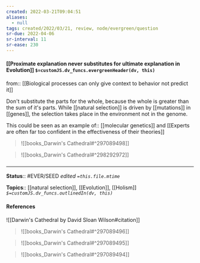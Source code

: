 ```yaml
---
created: 2022-03-21T09:04:51 
aliases:
  - null
tags: created/2022/03/21, review, node/evergreen/question
sr-due: 2022-04-06
sr-interval: 11
sr-ease: 230
---
```


#### [[Proximate explanation never substitutes for ultimate explanation in Evolution]] `$=customJS.dv_funcs.evergreenHeader(dv, this)`

from:: [[Biological processes can only give context to behavior not predict it]]

Don't substitute the parts for the whole, because the whole is greater than the sum of it's parts.
While [[natural selection]] is driven by [[mutations]] in [[genes]], 
the selection takes place in the environment not in the genome.

This could be seen as an 
example of:: [[molecular genetics]] and [[Experts are often far too confident in the effectiveness of their theories]]


> ![[books_Darwin's Cathedral#^297089498]]


> ![[books_Darwin's Cathedral#^298292972]]


### <hr class="footnote"/>

**Status**:: #EVER/SEED 
*edited `=this.file.mtime`*

**Topics**:: [[natural selection]], [[Evolution]], [[Holism]]
*`$=customJS.dv_funcs.outlinedIn(dv, this)`*

#### References

![[Darwin's Cathedral by David Sloan Wilson#citation]]

> ![[books_Darwin's Cathedral#^297089496]]

> ![[books_Darwin's Cathedral#^297089495]]

> ![[books_Darwin's Cathedral#^297089494]]
